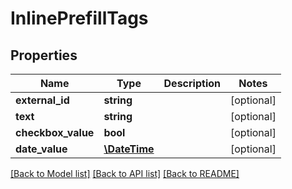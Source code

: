 # InlinePrefillTags

## Properties
Name | Type | Description | Notes
------------ | ------------- | ------------- | -------------
**external_id** | **string** |  | [optional] 
**text** | **string** |  | [optional] 
**checkbox_value** | **bool** |  | [optional] 
**date_value** | [**\DateTime**](\DateTime.md) |  | [optional] 

[[Back to Model list]](../README.md#documentation-for-models) [[Back to API list]](../README.md#documentation-for-api-endpoints) [[Back to README]](../README.md)



